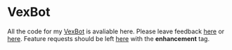 # VexBot

All the code for my [VexBot](https://discordapp.com/invite/3TFbVx8) is avaliable here. Please leave feedback [here]() or [here](). Feature requests should be left [here](https://github.com/Trainmaster2/VexBot/issues) with the **enhancement** tag.
